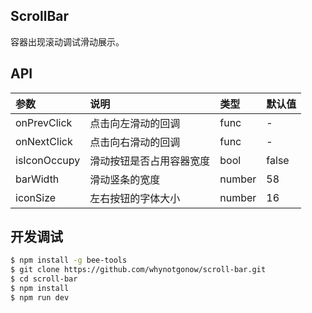 ## ScrollBar
容器出现滚动调试滑动展示。

## API
|参数|说明|类型|默认值|
|:---|:-----|:----|:------|
|onPrevClick|点击向左滑动的回调|func|-|
|onNextClick|点击向右滑动的回调|func|-|
|isIconOccupy|滑动按钮是否占用容器宽度|bool|false|
|barWidth|滑动竖条的宽度|number|58|
|iconSize|左右按钮的字体大小|number|16|


## 开发调试

```sh
$ npm install -g bee-tools
$ git clone https://github.com/whynotgonow/scroll-bar.git
$ cd scroll-bar
$ npm install
$ npm run dev
```
